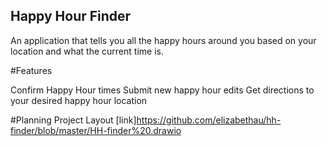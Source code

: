 ## Happy Hour Finder

An application that tells you all the happy hours around you based on your
location and what the current time is.

#Features

Confirm Happy Hour times
Submit new happy hour edits
Get directions to your desired happy hour location

#Planning
Project Layout [link]https://github.com/elizabethau/hh-finder/blob/master/HH-finder%20.drawio
